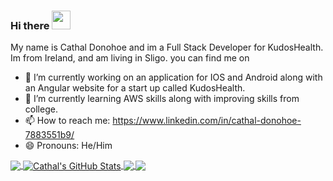 ### Hi there <img src="https://raw.githubusercontent.com/MartinHeinz/MartinHeinz/master/wave.gif" width="30px">

My name is Cathal Donohoe and im a Full Stack Developer for KudosHealth. Im from Ireland, and am living in Sligo. you can find me on 

- 🔭 I’m currently working on an application for IOS and Android along with an Angular website for a start up called KudosHealth.
- 🌱 I’m currently learning AWS skills along with improving skills from college.
- 📫 How to reach me: https://www.linkedin.com/in/cathal-donohoe-7883551b9/
- 😄 Pronouns: He/Him

<a href="https://github.com/CathalDonohoe/CathalDonohoe">
  <img align="center" src="https://github-readme-stats.vercel.app/api/top-langs/?username=CathalDonohoe&hide=java,html,tex&title_color=ffffff&text_color=c9cacc&icon_color=2bbc8a&bg_color=1d1f21&langs_count=3" />
</a>
<a href="https://github.com/CathalDonohoe/CathalDonohoe">
  <img align="center" src="https://github-readme-stats.vercel.app/api?username=CathalDonohoe&show_icons=true&line_height=27&count_private=true&title_color=ffffff&text_color=c9cacc&icon_color=2bbc8a&bg_color=1d1f21" alt="Cathal's GitHub Stats" />
</a>

<a href="https://github.com/CathalDonohoe/FinalYearProject">
  <img align="center" src="https://github-readme-stats.vercel.app/api/pin/?username=CathalDonohoe&repo=FinalYearProject&title_color=ffffff&text_color=c9cacc&icon_color=2bbc8a&bg_color=1d1f21" />
</a>


<a href="https://github.com/CathalDonohoe/theory-algos-project">
  <img align="center" src="https://github-readme-stats.vercel.app/api/pin/?username=CathalDonohoe&repo=theory-algos-project&title_color=ffffff&text_color=c9cacc&icon_color=2bbc8a&bg_color=1d1f21" />
</a>    
